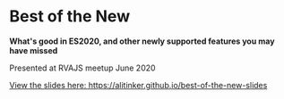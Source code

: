 <h1>
  Best of the New
</h1>
<p><strong>What's good in ES2020, and other newly supported features you may have missed</strong></p>

<p>Presented at RVAJS meetup June 2020</p>

<p><a href="https://alitinker.github.io/best-of-the-new-slides">View the slides here: https://alitinker.github.io/best-of-the-new-slides</a></p>

